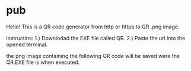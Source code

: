 # pub
Hello!
This is a QR code generator from http or https to QR .png image.

instructins:
1.) Downlodad the EXE file called QR.
2.) Paste the url into the opened terminal.

the png image containing the following QR code will be saved were the QR.EXE file is when executed.
